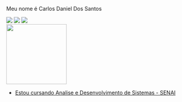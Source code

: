 Meu nome é
Carlos Daniel Dos Santos

<div>
<a href="https://www.instagram.com/carlossdanniel_/" target="_blank"><img loading="lazy" src="https://img.shields.io/badge/-Instagram-%23E4405F?style=for-the-badge&logo=instagram&logoColor=white" target="_blank"></a>
<a href = "carlossdannielsantos@gmail.com"><img loading="lazy" src="https://img.shields.io/badge/Gmail-D14836?style=for-the-badge&logo=gmail&logoColor=white" target="_blank"></a>
<a href="https://www.linkedin.com/in/carlos-daniel-dos-santos-9b71861b1/" target="_blank"><img loading="lazy" src="https://img.shields.io/badge/-LinkedIn-%230077B5?style=for-the-badge&logo=linkedin&logoColor=white" target="_blank"></a>   
</div>


<div>
<a href="https://github.com/carlossdanniel7">
<img loading="lazy" height="160em" src="https://github-readme-stats.vercel.app/api?username=carlossdanniel7&show_icons=true&theme=dracula&include_all_commits=true&count_private=true"/>
</div>


- Estou cursando Analise e Desenvolvimento de Sistemas - SENAI

